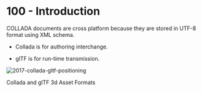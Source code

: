 # 100 - Introduction

COLLADA documents are cross platform because they are stored in UTF-8 format using XML schema. 

- Collada is for authoring interchange.

- glTF is for run-time transmission.

![2017-collada-gltf-positioning](https://github.com/vanHeemstraSystems/threejs-collada-gltf/assets/1499433/d91dda18-9282-446c-80aa-1719f55c99d4)

Collada and glTF 3d Asset Formats
